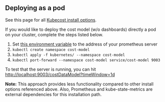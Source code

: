 ## Deploying as a pod

See this page for all [Kubecost install options](http://docs.kubecost.com/install).

If you would like to deploy the cost model (w/o dashboards) directly a pod on your cluster, complete the steps listed below.

1. Set [this environment variable](https://github.com/opencost/opencost/blob/c211fbc1244a9da9667c7180a9e4c7f988d7978a/kubernetes/deployment.yaml#L33) to the address of your prometheus server
2. `kubectl create namespace cost-model`
3. `kubectl apply -f kubernetes/ --namespace cost-model`
4. `kubectl port-forward --namespace cost-model service/cost-model 9003`

To test that the server is running, you can hit [http://localhost:9003/costDataModel?timeWindow=1d](http://localhost:9003/costDataModel?timeWindow=1d)

**Note:** This approach provides less functionality compared to other install options referenced above. Also, Prometheus and kube-state-metrics are external dependencies for this installation path.
